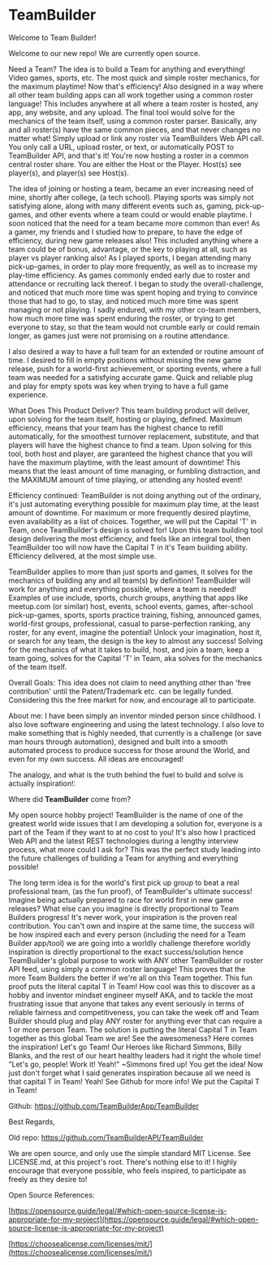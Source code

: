 # TeamBuilder

Welcome to Team Builder!

Welcome to our new repo! We are currently open source.

Need a Team? The idea is to build a Team for anything and everything! Video games, sports, etc. The most quick and simple roster mechanics, for the maximum playtime! Now that's efficiency! Also designed in a way where all other team building apps can all work together using a common roster language! This includes anywhere at all where a team roster is hosted, any app, any website, and any upload. The final tool would solve for the mechanics of the team itself, using a common roster parser. Basically, any and all roster(s) have the same common pieces, and that never changes no matter what! Simply upload or link any roster via TeamBuilders Web API call. You only call a URL, upload roster, or text, or automatically POST to TeamBuilder API, and that's it! You're now hosting a roster in a common central roster share. You are either the Host or the Player. Host(s) see player(s), and player(s) see Host(s).

The idea of joining or hosting a team, became an ever increasing need of mine, shortly after college, (a tech school). Playing sports was simply not satisfying alone, along with many different events such as, gaming, pick-up-games, and other events where a team could or would enable playtime. I soon noticed that the need for a team became more common than ever! As a gamer, my friends and I studied how to prepare, to have the edge of efficiency, during new game releases also! This included anything where a team could be of bonus, advantage, or the key to playing at all, such as player vs player ranking also! As I played sports, I began attending many pick-up-games, in order to play more frequently, as well as to increase my play-time efficiency. As games commonly ended early due to roster and attendance or recruiting lack thereof. I began to study the overall-challenge, and noticed that much more time was spent hoping and trying to convince those that had to go, to stay, and noticed much more time was spent managing or not playing. I sadly endured, with my other co-team members, how much more time was spent enduring the roster, or trying to get everyone to stay, so that the team would not crumble early or could remain longer, as games just were not promising on a routine attendance.

I also desired a way to have a full team for an extended or routine amount of time. I desired to fill in empty positions without missing the new game release, push for a world-first achievement, or sporting events, where a full team was needed for a satisfying accurate game. Quick and reliable plug and play for empty spots was key when trying to have a full game experience.

What Does This Product Deliver?
This team building product will deliver, upon solving for the team itself, hosting or playing, defined. Maximum efficiency, means that your team has the highest chance to refill automatically, for the smoothest turnover replacement, substitute, and that players will have the highest chance to find a team. Upon solving for this tool, both host and player, are garanteed the highest chance that you will have the maximum playtime, with the least amount of downtime! This means that the least amount of time managing, or fumbling distraction, and the MAXIMUM amount of time playing, or attending any hosted event! 

Efficiency continued:
TeamBuilder is not doing anything out of the ordinary, it's just automating everything possible for maximum play time, at the least amount of downtime. For maximum or more frequently desired playtime, even availability as a list of choices. Together, we will put the Capital 'T' in Team, once TeamBuilder's design is solved for! Upon this team building tool design delivering the most efficiency, and feels like an integral tool, then TeamBuilder too will now have the Capital T in it's Team building ability. Efficiency delivered, at the most simple use. 


TeamBuilder applies to more than just sports and games, it solves for the mechanics of building any and all team(s) by definition! TeamBuilder will work for anything and everything possible, where a team is needed! Examples of use include, sports, church groups, anything that apps like meetup.com (or similar) host, events, school events, games, after-school pick-up-games, sports, sports practice training, fishing, announced games, world-first groups, professional, casual to parse-perfection ranking, any roster, for any event, imagine the potential! Unlock your imagination, host it, or search for any team, the design is the key to almost any success! Solving for the mechanics of what it takes to build, host, and join a team, keep a team going, solves for the Capital 'T' in Team, aka solves for the mechanics of the team itself.

Overall Goals:
This idea does not claim to need anything other than 'free contribution' until the Patent/Trademark etc. can be legally funded. Considering this the free market for now, and encourage all to participate.

About me:
I have been simply an inventor minded person since childhood. I also love software engineering and using the latest technology. I also love to make something that is highly needed, that currently is a challenge (or save man hours through automation), designed and built into a smooth automated process to produce success for those around the World, and even for my own success. All ideas are encouraged!

The analogy, and what is the truth behind the fuel to build and solve is actually inspiration!:

Where did **TeamBuilder** come from?

My open source hobby project! TeamBuilder is the name of one of the greatest world wide issues that I am developing a solution for, everyone is a part of the Team if they want to at no cost to you! It's also how I practiced Web API and the latest REST technologies during a lengthy interview process, what more could I ask for? This was the perfect study leading into the future challenges of building a Team for anything and everything possible!

The long term idea is for the world's first pick up group to beat a real professional team, (as the fun proof), of TeamBuilder's ultimate success! Imagine being actually prepared to race for world first in new game releases? What else can you imagine is directly proportional to Team Builders progress! It's never work, your inspiration is the proven real contribution. You can't own and inspire at the same time, the success will be how inspired each and every person (including the need for a Team Builder app/tool) we are going into a worldly challenge therefore worldly inspiration is directly proportional to the exact success/solution hence TeamBuilder's global purpose to work with ANY other TeamBuilder or roster API feed, using simply a common roster language! This proves that the more Team Builders the better if we're all on this Team together. This fun proof puts the literal capital T in Team! How cool was this to discover as a hobby and inventor mindset engineer myself AKA, and to tackle the most frustrating issue that anyone that takes any event seriously in terms of reliable fairness and competitiveness, you can take the week off and Team Builder should plug and play ANY roster for anything ever that can require a 1 or more person Team. The solution is putting the literal Capital T in Team together as this global Team we are! See the awesomeness? Here comes the inspiration! Let's go Team! Our Heroes like Richard Simmons, Billy Blanks, and the rest of our heart healthy leaders had it right the whole time! "Let's go, people! Work it! Yeah!" ~Simmons fired up! You get the idea! Now just don't forget what I said generates inspiration because all we need is that capital T in Team! Yeah! See Github for more info! We put the Capital T in Team!

Github:
https://github.com/TeamBuilderApp/TeamBuilder

Best Regards,

Old repo: https://github.com/TeamBuilderAPI/TeamBuilder


We are open source, and only use the simple standard MIT License. See LICENSE.md, at this project's root. There's nothing else to it! I highly encourage that everyone possible, who feels inspired, to participate as freely as they desire to!

Open Source References:

[https://opensource.guide/legal/#which-open-source-license-is-appropriate-for-my-project](https://opensource.guide/legal/#which-open-source-license-is-appropriate-for-my-project)

[https://choosealicense.com/licenses/mit/](https://choosealicense.com/licenses/mit/)

